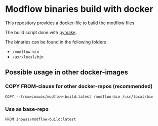 # Modflow binaries build with docker

This repository provides a docker-file to build the modflow files

The build script done with [pymake](https://github.com/modflowpy/pymake).

The binaries can be found in the following folders
 
* ```/modflow-bin```
* ```/usr/local/bin``` 


## Possible usage in other docker-images


### COPY FROM-clause for other docker-repos (recommended)

```
COPY --from=inowas/modflow-build:latest /modflow-bin /usr/local/bin
```

### Use as base-repo

```
FROM inowas/modflow-build:latest
``` 
